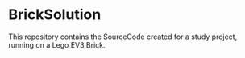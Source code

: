 # BrickSolution

This repository contains the SourceCode created for a study project, running on a Lego EV3 Brick.
